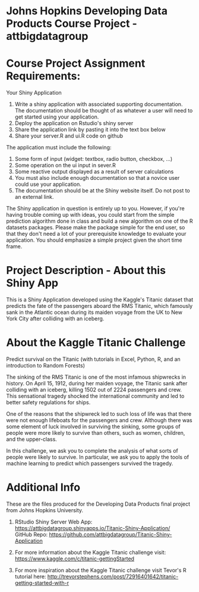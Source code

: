 Johns Hopkins Developing Data Products Course Project - attbigdatagroup
=======================================================================

Course Project Assignment Requirements:
=======================================

Your Shiny Application

1.  Write a shiny application with associated supporting documentation. The documentation should be thought of as         whatever a user will need to get started using your application.
2.  Deploy the application on Rstudio's shiny server
3.  Share the application link by pasting it into the text box below
4.  Share your server.R and ui.R code on github

The application must include the following:

1.  Some form of input (widget: textbox, radio button, checkbox, ...)
2.  Some operation on the ui input in sever.R
3.  Some reactive output displayed as a result of server calculations
4.  You must also include enough documentation so that a novice user could use your application.
5.  The documentation should be at the Shiny website itself. Do not post to an external link.

The Shiny application in question is entirely up to you. However, if you're having trouble coming up with ideas, you could start from the simple prediction algorithm done in class and build a new algorithm on one of the R datasets packages. Please make the package simple for the end user, so that they don't need a lot of your prerequisite knowledge to evaluate your application. You should emphasize a simple project given the short time frame.  


Project Description - About this Shiny App
==========================================

This is a Shiny Application developed using the Kaggle's Titanic dataset that predicts the fate of the passengers aboard the RMS Titanic, which famously sank in the Atlantic ocean during its maiden voyage from the UK to New York City after colliding with an iceberg.


About the Kaggle Titanic Challenge
==============================

Predict survival on the Titanic (with tutorials in Excel, Python, R, and an introduction to Random Forests)

The sinking of the RMS Titanic is one of the most infamous shipwrecks in history.  On April 15, 1912, during her maiden voyage, the Titanic sank after colliding with an iceberg, killing 1502 out of 2224 passengers and crew. This sensational tragedy shocked the international community and led to better safety regulations for ships.

One of the reasons that the shipwreck led to such loss of life was that there were not enough lifeboats for the passengers and crew. Although there was some element of luck involved in surviving the sinking, some groups of people were more likely to survive than others, such as women, children, and the upper-class.

In this challenge, we ask you to complete the analysis of what sorts of people were likely to survive. In particular, we ask you to apply the tools of machine learning to predict which passengers survived the tragedy. 


Additional Info
===============


These are the files produced for the Developing Data Products final project from Johns Hopkins University.

1.  RStudio Shiny Server Web App: https://attbigdatagroup.shinyapps.io/Titanic-Shiny-Application/                                              
    GitHub Repo: https://github.com/attbigdatagroup/Titanic-Shiny-Application


2.  For more information about the Kaggle Titanic challenge visit:
    https://www.kaggle.com/c/titanic-gettingStarted

3.  For more inspiration about the Kaggle Titanic challenge visit Tevor's R tutorial here:
    http://trevorstephens.com/post/72916401642/titanic-getting-started-with-r





